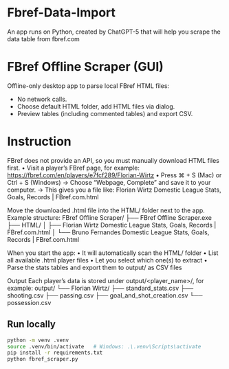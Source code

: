 # Fbref-Data-Import
An app runs on Python, created by ChatGPT-5 that will help you scrape the data table from fbref.com
# FBref Offline Scraper (GUI)

Offline-only desktop app to parse local FBref HTML files:
- No network calls.
- Choose default HTML folder, add HTML files via dialog.
- Preview tables (including commented tables) and export CSV.

# Instruction
FBref does not provide an API, so you must manually download HTML files first.
	•	Visit a player’s FBref page, for example:
https://fbref.com/en/players/e7fcf289/Florian-Wirtz
	•	Press ⌘ + S (Mac) or Ctrl + S (Windows)
→ Choose “Webpage, Complete” and save it to your computer.
→ This gives you a file like: Florian Wirtz Domestic League Stats, Goals, Records | FBref.com.html

Move the downloaded .html file into the HTML/ folder next to the app.
Example structure:
FBref Offline Scraper/
├── FBref Offline Scraper.exe
├── HTML/
│   ├── Florian Wirtz Domestic League Stats, Goals, Records | FBref.com.html
│   └── Bruno Fernandes Domestic League Stats, Goals, Records | FBref.com.html

When you start the app:
	•	It will automatically scan the HTML/ folder
	•	List all available .html player files
	•	Let you select which one(s) to extract
	•	Parse the stats tables and export them to output/ as CSV files

Output
Each player’s data is stored under output/<player_name>/, for example:
output/
└── Florian Wirtz/
    ├── standard_stats.csv
    ├── shooting.csv
    ├── passing.csv
    ├── goal_and_shot_creation.csv
    └── possession.csv
## Run locally
```bash
python -m venv .venv
source .venv/bin/activate   # Windows: .\.venv\Scripts\activate
pip install -r requirements.txt
python fbref_scraper.py
